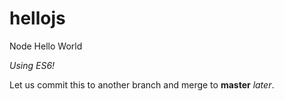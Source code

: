 # hellojs
Node Hello World

*Using ES6!*

Let us commit this to another branch and merge to **master** _later_.
